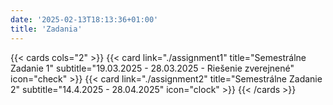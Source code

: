 ```yaml
---
date: '2025-02-13T18:13:36+01:00'
title: 'Zadania'
---
```


{{< cards cols="2" >}}
    {{< card link="./assignment1" title="Semestrálne Zadanie 1" subtitle="19.03.2025 - 28.03.2025 - Riešenie zverejnené" icon="check" >}}
    {{< card link="./assignment2" title="Semestrálne Zadanie 2" subtitle="14.4.2025 - 28.04.2025" icon="clock" >}}
{{< /cards >}}
